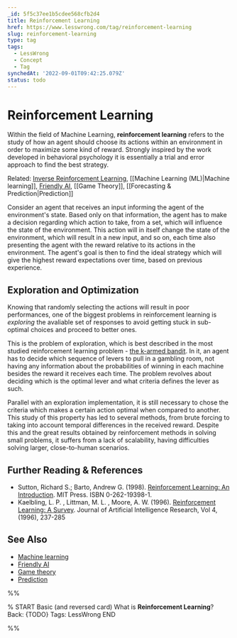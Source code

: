 ```yaml
---
_id: 5f5c37ee1b5cdee568cfb2d4
title: Reinforcement Learning
href: https://www.lesswrong.com/tag/reinforcement-learning
slug: reinforcement-learning
type: tag
tags:
  - LessWrong
  - Concept
  - Tag
synchedAt: '2022-09-01T09:42:25.079Z'
status: todo
---
```


# Reinforcement Learning

Within the field of Machine Learning, **reinforcement learning** refers to the study of how an agent should choose its actions within an environment in order to maximize some kind of reward. Strongly inspired by the work developed in behavioral psychology it is essentially a trial and error approach to find the best strategy.

Related: [Inverse Reinforcement Learning](/tag/inverse-reinforcement-learning), [[Machine Learning  (ML)|Machine learning]], [Friendly AI](https://wiki.lesswrong.com/wiki/Friendly_AI), [[Game Theory]], [[Forecasting & Prediction|Prediction]]

Consider an agent that receives an input informing the agent of the environment's state. Based only on that information, the agent has to make a decision regarding which action to take, from a set, which will influence the state of the environment. This action will in itself change the state of the environment, which will result in a new input, and so on, each time also presenting the agent with the reward relative to its actions in the environment. The agent's goal is then to find the ideal strategy which will give the highest reward expectations over time, based on previous experience.

## Exploration and Optimization

Knowing that randomly selecting the actions will result in poor performances, one of the biggest problems in reinforcement learning is *exploring* the avaliable set of responses to avoid getting stuck in sub-optimal choices and proceed to better ones.

This is the problem of exploration, which is best described in the most studied reinforcement learning problem - [the k-armed bandit](http://en.wikipedia.org/wiki/Multi-armed_bandit). In it, an agent has to decide which sequence of levers to pull in a gambling room, not having any information about the probabilities of winning in each machine besides the reward it receives each time. The problem revolves about deciding which is the optimal lever and what criteria defines the lever as such.

Parallel with an exploration implementation, it is still necessary to chose the criteria which makes a certain action optimal when compared to another. This study of this property has led to several methods, from brute forcing to taking into account temporal differences in the received reward. Despite this and the great results obtained by reinforcement methods in solving small problems, it suffers from a lack of scalability, having difficulties solving larger, close-to-human scenarios.

## Further Reading & References

- Sutton, Richard S.; Barto, Andrew G. (1998). [Reinforcement Learning: An Introduction](http://129.2.53.113/~poeppel/dp_papers/ivry_rev.pdf). MIT Press. ISBN 0-262-19398-1.
- Kaelbling, L. P. , Littman, M. L. , Moore, A. W. (1996). [Reinforcement Learning: A Survey](http://arxiv.org/pdf/cs/9605103v1.pdf). Journal of Artificial Intelligence Research, Vol 4, (1996), 237-285

## See Also

- [Machine learning](machine-learning)
- [Friendly AI](https://wiki.lesswrong.com/wiki/Friendly_AI)
- [Game theory](game-theory)
- [Prediction](https://wiki.lesswrong.com/wiki/Prediction)


%%

% START
Basic (and reversed card)
What is **Reinforcement Learning**?
Back: {TODO}
Tags: LessWrong
END

%%
	
